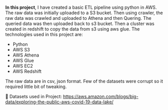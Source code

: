 **In this project**, I have created a basic ETL pipeline using python in AWS. The raw data was initially uploaded to a S3 bucket. Then using crawler, the raw data was crawled and uploaded to Athena and then Quering. The queried data was then uploaded back to s3 bucket. Then a cluster was created in redshift to copy the data from s3 using aws glue. The technologies used in this project are: 
- Python
- AWS S3
- AWS Athena
- AWS Glue
- AWS EC2
- AWS Redshift



The raw data are in csv, json format. Few of the datasets were corrupt so it required little bit of tweaking.

:paperclip: Datasets used in Project: https://aws.amazon.com/blogs/big-data/exploring-the-public-aws-covid-19-data-lake/
